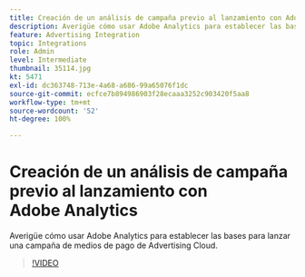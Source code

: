 ```yaml
---
title: Creación de un análisis de campaña previo al lanzamiento con Adobe Analytics
description: Averigüe cómo usar Adobe Analytics para establecer las bases para lanzar una campaña de medios de pago de Advertising Cloud.
feature: Advertising Integration
topic: Integrations
role: Admin
level: Intermediate
thumbnail: 35114.jpg
kt: 5471
exl-id: dc363748-713e-4a68-a686-99a65076f1dc
source-git-commit: ecfce7b894986903f28ecaaa3252c903420f5aa8
workflow-type: tm+mt
source-wordcount: '52'
ht-degree: 100%

---
```


# Creación de un análisis de campaña previo al lanzamiento con Adobe Analytics

Averigüe cómo usar Adobe Analytics para establecer las bases para lanzar una campaña de medios de pago de Advertising Cloud.

>[!VIDEO](https://video.tv.adobe.com/v/35114/?quality=12&learn=on)
